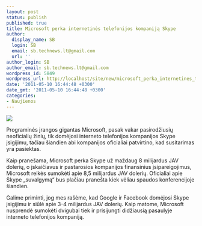 ```yaml
---
layout: post
status: publish
published: true
title: Microsoft perka internetinės telefonijos kompaniją Skype
author:
  display_name: SB
  login: SB
  email: sb.technews.lt@gmail.com
  url: ''
author_login: SB
author_email: sb.technews.lt@gmail.com
wordpress_id: 5849
wordpress_url: http://localhost/site/new/microsoft_perka_internetines_telefonijos_kompanija_skype/
date: '2011-05-10 16:44:48 +0300'
date_gmt: '2011-05-10 16:44:48 +0300'
categories:
- Naujienos
---
```

<div class="imgright"><img src="http://technews.lt/upload/skype-logo.jpg"  /></div>
<p>Programinės įrangos gigantas Microsoft, pasak vakar pasirodžiusių neoficialių žinių, tik domėjosi interneto telefonijos kompanijos Skype įsigijimu, tačiau šiandien abi kompanijos oficialiai patvirtino, kad susitarimas yra pasiektas.</p>
<p>Kaip pranešama, Microsoft perka Skype už maždaug 8 milijardus JAV dolerių, o įskaičiavus ir pastarosios kompanijos finansinius įsipareigojimus, Microsoft reikės sumokėti apie 8,5 milijardus JAV dolerių. Oficialiai apie Skype „suvalgymą“ bus plačiau pranešta kiek vėliau spaudos konferencijoje šiandien.</p>
<p>Galime priminti, jog mes rašėme, kad Google ir Facebook domėjosi Skype įsigijimu ir siūlė apie 3-4 milijardus JAV dolerių. Kaip matome, Microsoft nusprendė sumokėti dvigubai tiek ir prisijungti didžiausią pasaulyje interneto telefonijos kompaniją.<br /></p>
